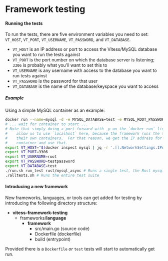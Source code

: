 # Framework testing

#### Running the tests

To run the tests, there are five environment variables you need to set:  `VT_HOST`, `VT_PORT`, `VT_USERNAME`, `VT_PASSWORD`, and `VT_DATABASE`.
* `VT_HOST` is an IP address or port to access the Vitess/MySQL database you want to run the tests against
* `VT_PORT` is the port number on which the database server is listening; `3306` is probably what you'll want to set this to
* `VT_USERNAME` is any username with access to the database you want to run tests against
* `VT_PASSWORD` is the password for that user
* `VT_DATABASE` is the name of the database/keyspace you want to access

##### Example

Using a simple MySQL container as an example:
```bash
docker run --name=mysql -d -e MYSQL_DATABASE=test -e MYSQL_ROOT_PASSWORD=testpassword mysql:5.7
# ... wait for container to start ...
# Note that simply doing a port forward with -p on the `docker run` line doesn't
#    allow us to use `localhost` here, because the framework runs the tests in
#    their own containers.  For that reason, we get the IP address for the MySQL
#    container and use that.
export VT_HOST="$(docker inspect mysql | jq -r '.[].NetworkSettings.IPAddress')"
export VT_PORT=3306
export VT_USERNAME=root
export VT_PASSWORD=testpassword
export VT_DATABASE=test
./run.sh run_test rust/mysql_async # Runs a single test, the Rust mysql_async client
./alltests.sh # Runs the entire test suite
```

#### Introducing a new framework

New frameworks, languages, or tools can get added for testing by introducing the following directory structure:

- __vitess\-framework\-testing__
   - frameworks/__language__
     - __framework__
       - src/main.go (source code)
       - Dockerfile (dockerfile)
       - build (entrypoint)

Provided there is a `Dockerfile` _or_ `test` tests will start to automatically get run.

